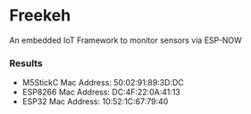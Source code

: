 # Freekeh
An embedded IoT Framework to monitor sensors via ESP-NOW

### Results 
- M5StickC Mac Address: 50:02:91:89:3D:DC
- ESP8266 Mac Address: DC:4F:22:0A:41:13
- ESP32 Mac Address: 10:52:1C:67:79:40

